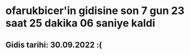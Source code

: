 # ofarukbicer'in gidisine son 7 gun 23 saat 25 dakika 06 saniye kaldi

## Gidis tarihi: 30.09.2022 :(